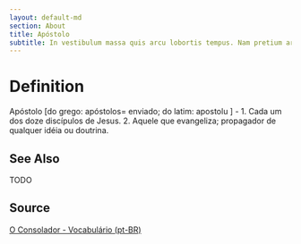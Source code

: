 ```yaml
---
layout: default-md
section: About
title: Apóstolo
subtitle: In vestibulum massa quis arcu lobortis tempus. Nam pretium arcu in odio vulputate luctus.
---
```


# Definition
Apóstolo [do grego: apóstolos= enviado; do latim: apostolu ] - 1. Cada um dos doze discípulos de Jesus. 2. Aquele que evangeliza; propagador de qualquer idéia ou doutrina.


## See Also
TODO

## Source
[O Consolador - Vocabulário (pt-BR)](http://www.oconsolador.com.br/linkfixo/vocabulario/principal.html)
